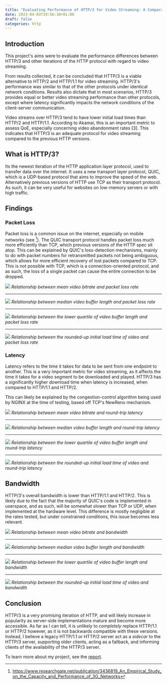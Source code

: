 ```yaml
---
title: "Evaluating Performance of HTTP/3 for Video Streaming: A Comparative Study with Previous Versions of HTTP"
date: 2023-04-03T19:56:30+01:00
draft: false
categories: http
---
```


## Introduction

This project's aims were to evaluate the performance differences between HTTP/3 and other iterations of the HTTP protocol with regard to video streaming.

From results collected, it can be concluded that HTTP/3 is a viable alternative to HTTP/2 and HTTP/1.1 for video streaming. HTTP/3's performance was similar to that of the other protocols under identical network conditions. Results also dictate that in most scenarios, HTTP/3 provides equal or better video streaming performance than other protocols, except where latency significantly impacts the network conditions of the client-server communication.

Video streams over HTTP/3 tend to have lower initial load times than HTTP/2 and HTTP/1.1. According to Akamai, this is an important metric to assess QoE, especially concerning video abandonment rates [3]. This indicates that HTTP/3 is an adequate protocol for video streaming compared to the previous HTTP versions.
<!-- 
The experimental results found that HTTP/3 significantly improves latency to initiate a connection, and handles packet loss much more efficiently than previous versions of the HTTP spec. However, HTTP/3's bandwidth proves lower than previous versions.

With specific focus on video streaming, it was found that while streamed video segments took slightly longer to arrive to the client due to optimization issues with throughput, network scenarios where packet loss caused issues with download speed had significantly less effect on downloads over HTTP/3 vs the other two protocols.

The project also investigated the maturity of existing HTTP/3 implementations, both client and server-side, and found that while there are existing applications, there is still a lot of work to be done to make existing implementations more robust. As such, it is likely that HTTP/3's performance will continue to improve in the future, and will likely become an even more viable option for video streaming in the future. -->

## What is HTTP/3?

Its the newest iteration of the HTTP application layer protocol, used to transfer data over the internet. It uses a new transport layer protocol, QUIC, which is a UDP-based protocol that aims to improve the speed of the web. Alternatively previous versions of HTTP use TCP as their transport protocol. As such, it can be very useful for websites on low-memory servers or with high traffic.

## Findings

<!-- ## Initial Load Time

Initial load time is an important metric to base quality of experience when viewing streamed video over the internet. A lower initial load time provides better experience for viewers, wheras a long initial load time may cause users to abandon video playback.


![](/img/http3-video-streaming/.jpg) -->

### Packet Loss

Packet loss is a common issue on the internet, especially on mobile networks (see [^1]). The QUIC transport protocol handles packet loss much more efficiently than TCP, which previous versions of the HTTP spec sit atop. This can be explained by QUIC's loss-detection mechanisms, mainly to do with packet numbers for retransmitted packets not being ambiguous, which allows for more efficient recovery of lost packets compared to TCP. This is not possible with TCP, which is a connection-oriented protocol, and as such, the loss of a single packet can cause the entire connection to be dropped.

![](/img/http3-video-streaming/loss_mean_bitrate.jpg)
*Relationship between mean video bitrate and packet loss rate*

---

![](/img/http3-video-streaming/loss_median_buffer_length.jpg)
*Relationship between median video buffer length and packet loss rate*

---

![](/img/http3-video-streaming/loss_lq_buffer_length.jpg)
*Relationship between the lower quartile of video buffer length
and packet loss rate*

---

![](/img/http3-video-streaming/loss_initial_load.jpg)
*Relationship between the rounded-up initial load time of video
and packet loss rate*

<!-- 
![Effect of Packet loss on HTTP/3](/img/quic-vs-tcp/loss/loss_http3.svg)
![Effect of Packet loss on HTTP/2](/img/quic-vs-tcp/loss/loss_http2.svg)
![Effect of Packet loss on HTTP/1](/img/quic-vs-tcp/loss/loss_http1.svg) -->

<!-- <div style="width: 55vw; transform: translateX(calc((75vw - 100vw)/2)); display: flex; align-items: center; justify-content: space-around"> 
    <img style="display: inline-block; max-width:350px; height: 300px" src="/img/quic-vs-tcp/loss/loss_http3.svg" alt="Effect of packet loss on HTTP/3">
    <img style="display: inline-block; max-width:350px; height: 300px" src="/img/quic-vs-tcp/loss/loss_http2.svg" alt="Effect of packet loss on HTTP/2" >
    <img style="display: inline-block; max-width:350px; height: 300px" src="/img/quic-vs-tcp/loss/loss_http1.svg" alt="Effect of packet loss on HTTP/1.1" >
</div> -->

### Latency

<!-- ![Effect of Latency on HTTP/3](/img/quic-vs-tcp/latency/latency_http3.svg)
![Effect of Latency on HTTP/2](/img/quic-vs-tcp/latency/latency_http2.svg)
![Effect of Latency on HTTP/1](/img/quic-vs-tcp/latency/latency_http1.svg) -->

Latency refers to the time it takes for data to be sent from one endpoint to another. This is a very important metric for video streaming, as it affects the time it takes for a video segment to be downloaded and played. HTTP/3 has a significantly higher download time when latency is increased, when compared to HTTP/1.1 and HTTP/2.

This can likely be explained by the congestion-control algorithm being used by NGINX at the time of testing, based off TCP's NewReno mechanism.

![](/img/http3-video-streaming/latency_mean_bitrate.jpg)
*Relationship between mean video bitrate and round-trip latency*

---

![](/img/http3-video-streaming/latency_median_buffer_length.jpg)
*Relationship between median video buffer length and round-trip latency*

---

![](/img/http3-video-streaming/latency_lq_buffer_length.jpg)
*Relationship between the lower quartile of video buffer length
and round-trip latency*

---

![](/img/http3-video-streaming/latency_initial_load.jpg)
*Relationship between the rounded-up initial load time of video
and round-trip latency*

<!-- <div style="width: 55vw; transform: translateX(calc((75vw - 100vw)/2)); display: flex; align-items: center; justify-content: space-around"> 
    <img style="display: inline-block; width:400px; height: 350px" src="/img/quic-vs-tcp/latency/latency_http3.svg" alt="Effect of latency on HTTP/3">
    <img style="display: inline-block; width:400px; height: 350px" src="/img/quic-vs-tcp/latency/latency_http2.svg" alt="Effect of latency on HTTP/2" >
    <img style="display: inline-block; width:400px; height: 350px" src="/img/quic-vs-tcp/latency/latency_http1.svg" alt="Effect of latency on HTTP/1.1" >
</div> -->

## Bandwidth

<!-- ![Effect of Bandwidth on HTTP/3](/img/quic-vs-tcp/bandwidth/bandwidth_http3.svg)
![Effect of Bandwidth on HTTP/2](/img/quic-vs-tcp/bandwidth/bandwidth_http2.svg)
![Effect of Bandwidth on HTTP/1](/img/quic-vs-tcp/bandwidth/bandwidth_http1.svg) -->



HTTP/3's overall bandwidth is lower than HTTP/1.1 and HTTP/2. This is likely due to the fact that the majority of QUIC's code is implemented in userspace, and as such, will be somewhat slower than TCP or UDP, when implemented at the hardware level. This difference is mostly negligible at the rates tested, but under constrained conditions, this issue becomes less relevant.

![](/img/http3-video-streaming/bandwidth_mean_bitrate.jpg)
*Relationship between mean video bitrate and bandwidth*

---

![](/img/http3-video-streaming/bandwidth_median_buffer_length.jpg)
*Relationship between median video buffer length and bandwidth*

---

![](/img/http3-video-streaming/bandwidth_lq_buffer_length.jpg)
*Relationship between the lower quartile of video buffer length
and bandwidth*

---

![](/img/http3-video-streaming/bandwidth_initial_load.jpg)
*Relationship between the rounded-up initial load time of video
and bandwidth*


<!-- <div style="width: 65vw; transform: translateX(calc((65vw - 100vw)/2)); display: flex; align-items: center; justify-content: space-around"> 
    <img style="display: inline-block; max-width:400px; height: 350px" src="/img/quic-vs-tcp/bandwidth/bandwidth_http3.svg" alt="Effect of packet loss on HTTP/3">
    <img style="display: inline-block; max-width:400px; height: 350px" src="/img/quic-vs-tcp/bandwidth/bandwidth_http2.svg" alt="Effect of packet loss on HTTP/2" >
    <img style="display: inline-block; max-width:400px; height: 350px" src="/img/quic-vs-tcp/bandwidth/bandwidth_http1.svg" alt="Effect of packet loss on HTTP/1.1" >
</div> -->

## Conclusion

HTTP/3 is a very promising iteration of HTTP, and will likely increase in popularity as server-side implementations mature and become more accessible. As far as I can tell, it is unlikely to *completely* replace HTTP/1.1 or HTTP/2 however, as it is not backwards compatible with these versions. Instead, I believe a legacy HTTP/1.1 or HTTP/2 server act as a *sidecar* to the HTTP/3 server, supporting older clients, acting as a fallback, and informing clients of the availability of the HTTP/3 server.

To learn more about my project, see the [report](/doc/fyp/fyp.pdf).

[^1]: https://www.researchgate.net/publication/3436819_An_Empirical_Study_on_the_Capacity_and_Performance_of_3G_Networks
[^2]: https://tools.ietf.org/html/draft-ietf-quic-recovery-32#section-6.1
